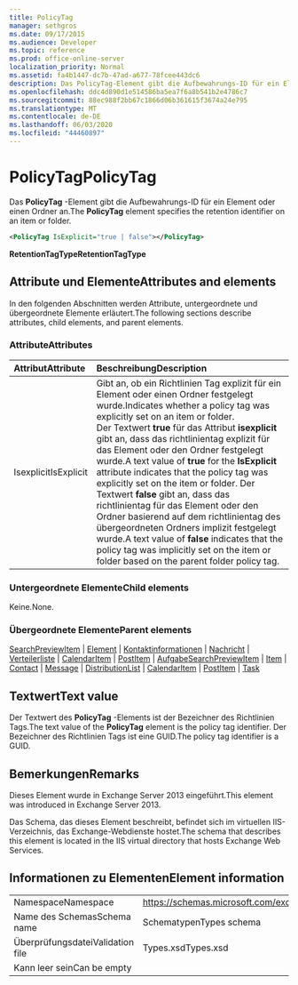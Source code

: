 ```yaml
---
title: PolicyTag
manager: sethgros
ms.date: 09/17/2015
ms.audience: Developer
ms.topic: reference
ms.prod: office-online-server
localization_priority: Normal
ms.assetid: fa4b1447-dc7b-47ad-a677-78fcee443dc6
description: Das PolicyTag-Element gibt die Aufbewahrungs-ID für ein Element oder einen Ordner an.
ms.openlocfilehash: ddc4d890d1e514586ba5ea7f6a8b541b2e4786c7
ms.sourcegitcommit: 88ec988f2bb67c1866d06b361615f3674a24e795
ms.translationtype: MT
ms.contentlocale: de-DE
ms.lasthandoff: 06/03/2020
ms.locfileid: "44460897"
---
```

# <a name="policytag"></a><span data-ttu-id="14217-103">PolicyTag</span><span class="sxs-lookup"><span data-stu-id="14217-103">PolicyTag</span></span>

<span data-ttu-id="14217-104">Das **PolicyTag** -Element gibt die Aufbewahrungs-ID für ein Element oder einen Ordner an.</span><span class="sxs-lookup"><span data-stu-id="14217-104">The **PolicyTag** element specifies the retention identifier on an item or folder.</span></span> 
  
```xml
<PolicyTag IsExplicit="true | false"></PolicyTag>
```

 <span data-ttu-id="14217-105">**RetentionTagType**</span><span class="sxs-lookup"><span data-stu-id="14217-105">**RetentionTagType**</span></span>
## <a name="attributes-and-elements"></a><span data-ttu-id="14217-106">Attribute und Elemente</span><span class="sxs-lookup"><span data-stu-id="14217-106">Attributes and elements</span></span>

<span data-ttu-id="14217-107">In den folgenden Abschnitten werden Attribute, untergeordnete und übergeordnete Elemente erläutert.</span><span class="sxs-lookup"><span data-stu-id="14217-107">The following sections describe attributes, child elements, and parent elements.</span></span>
  
### <a name="attributes"></a><span data-ttu-id="14217-108">Attribute</span><span class="sxs-lookup"><span data-stu-id="14217-108">Attributes</span></span>

|<span data-ttu-id="14217-109">**Attribut**</span><span class="sxs-lookup"><span data-stu-id="14217-109">**Attribute**</span></span>|<span data-ttu-id="14217-110">**Beschreibung**</span><span class="sxs-lookup"><span data-stu-id="14217-110">**Description**</span></span>|
|:-----|:-----|
|<span data-ttu-id="14217-111">Isexplicit</span><span class="sxs-lookup"><span data-stu-id="14217-111">IsExplicit</span></span>  <br/> |<span data-ttu-id="14217-112">Gibt an, ob ein Richtlinien Tag explizit für ein Element oder einen Ordner festgelegt wurde.</span><span class="sxs-lookup"><span data-stu-id="14217-112">Indicates whether a policy tag was explicitly set on an item or folder.</span></span>  <br/> <span data-ttu-id="14217-113">Der Textwert **true** für das Attribut **isexplicit** gibt an, dass das richtlinientag explizit für das Element oder den Ordner festgelegt wurde.</span><span class="sxs-lookup"><span data-stu-id="14217-113">A text value of **true** for the **IsExplicit** attribute indicates that the policy tag was explicitly set on the item or folder.</span></span> <span data-ttu-id="14217-114">Der Textwert **false** gibt an, dass das richtlinientag für das Element oder den Ordner basierend auf dem richtlinientag des übergeordneten Ordners implizit festgelegt wurde.</span><span class="sxs-lookup"><span data-stu-id="14217-114">A text value of **false** indicates that the policy tag was implicitly set on the item or folder based on the parent folder policy tag.</span></span>  <br/> |
   
### <a name="child-elements"></a><span data-ttu-id="14217-115">Untergeordnete Elemente</span><span class="sxs-lookup"><span data-stu-id="14217-115">Child elements</span></span>

<span data-ttu-id="14217-116">Keine.</span><span class="sxs-lookup"><span data-stu-id="14217-116">None.</span></span>
  
### <a name="parent-elements"></a><span data-ttu-id="14217-117">Übergeordnete Elemente</span><span class="sxs-lookup"><span data-stu-id="14217-117">Parent elements</span></span>

<span data-ttu-id="14217-118">[SearchPreviewItem](searchpreviewitem.md)  |  [Element](item.md)  |  [Kontaktinformationen](contact.md)  |  [Nachricht](message-ex15websvcsotherref.md)  |  [Verteilerliste](distributionlist.md)  |  [CalendarItem](calendaritem.md)  |  [PostItem](postitem.md)  |  [Aufgabe](task.md)</span><span class="sxs-lookup"><span data-stu-id="14217-118">[SearchPreviewItem](searchpreviewitem.md) | [Item](item.md) | [Contact](contact.md) | [Message](message-ex15websvcsotherref.md) | [DistributionList](distributionlist.md) | [CalendarItem](calendaritem.md) | [PostItem](postitem.md) | [Task](task.md)</span></span>
  
## <a name="text-value"></a><span data-ttu-id="14217-119">Textwert</span><span class="sxs-lookup"><span data-stu-id="14217-119">Text value</span></span>

<span data-ttu-id="14217-120">Der Textwert des **PolicyTag** -Elements ist der Bezeichner des Richtlinien Tags.</span><span class="sxs-lookup"><span data-stu-id="14217-120">The text value of the **PolicyTag** element is the policy tag identifier.</span></span> <span data-ttu-id="14217-121">Der Bezeichner des Richtlinien Tags ist eine GUID.</span><span class="sxs-lookup"><span data-stu-id="14217-121">The policy tag identifier is a GUID.</span></span> 
  
## <a name="remarks"></a><span data-ttu-id="14217-122">Bemerkungen</span><span class="sxs-lookup"><span data-stu-id="14217-122">Remarks</span></span>

<span data-ttu-id="14217-123">Dieses Element wurde in Exchange Server 2013 eingeführt.</span><span class="sxs-lookup"><span data-stu-id="14217-123">This element was introduced in Exchange Server 2013.</span></span>
  
<span data-ttu-id="14217-124">Das Schema, das dieses Element beschreibt, befindet sich im virtuellen IIS-Verzeichnis, das Exchange-Webdienste hostet.</span><span class="sxs-lookup"><span data-stu-id="14217-124">The schema that describes this element is located in the IIS virtual directory that hosts Exchange Web Services.</span></span>
  
## <a name="element-information"></a><span data-ttu-id="14217-125">Informationen zu Elementen</span><span class="sxs-lookup"><span data-stu-id="14217-125">Element information</span></span>

|||
|:-----|:-----|
|<span data-ttu-id="14217-126">Namespace</span><span class="sxs-lookup"><span data-stu-id="14217-126">Namespace</span></span>  <br/> |https://schemas.microsoft.com/exchange/services/2006/types  <br/> |
|<span data-ttu-id="14217-127">Name des Schemas</span><span class="sxs-lookup"><span data-stu-id="14217-127">Schema name</span></span>  <br/> |<span data-ttu-id="14217-128">Schematypen</span><span class="sxs-lookup"><span data-stu-id="14217-128">Types schema</span></span>  <br/> |
|<span data-ttu-id="14217-129">Überprüfungsdatei</span><span class="sxs-lookup"><span data-stu-id="14217-129">Validation file</span></span>  <br/> |<span data-ttu-id="14217-130">Types.xsd</span><span class="sxs-lookup"><span data-stu-id="14217-130">Types.xsd</span></span>  <br/> |
|<span data-ttu-id="14217-131">Kann leer sein</span><span class="sxs-lookup"><span data-stu-id="14217-131">Can be empty</span></span>  <br/> ||
   

